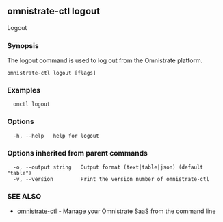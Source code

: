 ## omnistrate-ctl logout

Logout

### Synopsis

The logout command is used to log out from the Omnistrate platform.

```
omnistrate-ctl logout [flags]
```

### Examples

```
  omctl logout
```

### Options

```
  -h, --help   help for logout
```

### Options inherited from parent commands

```
  -o, --output string   Output format (text|table|json) (default "table")
  -v, --version         Print the version number of omnistrate-ctl
```

### SEE ALSO

* [omnistrate-ctl](omnistrate-ctl.md)	 - Manage your Omnistrate SaaS from the command line

